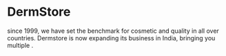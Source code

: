 # DermStore

since 1999, we have set the benchmark for cosmetic and quality in all over countries. Dermstore is now expanding its business in India, bringing you multiple .
